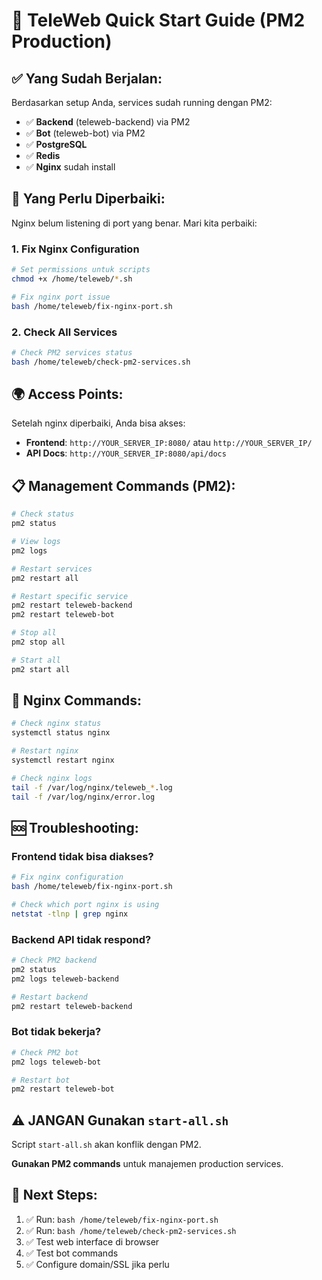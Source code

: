 # 🚀 TeleWeb Quick Start Guide (PM2 Production)

## ✅ Yang Sudah Berjalan:

Berdasarkan setup Anda, services sudah running dengan PM2:
- ✅ **Backend** (teleweb-backend) via PM2
- ✅ **Bot** (teleweb-bot) via PM2
- ✅ **PostgreSQL** 
- ✅ **Redis**
- ✅ **Nginx** sudah install

## 🔧 Yang Perlu Diperbaiki:

Nginx belum listening di port yang benar. Mari kita perbaiki:

### 1. Fix Nginx Configuration

```bash
# Set permissions untuk scripts
chmod +x /home/teleweb/*.sh

# Fix nginx port issue
bash /home/teleweb/fix-nginx-port.sh
```

### 2. Check All Services

```bash
# Check PM2 services status
bash /home/teleweb/check-pm2-services.sh
```

## 🌍 Access Points:

Setelah nginx diperbaiki, Anda bisa akses:

- **Frontend**: `http://YOUR_SERVER_IP:8080/` atau `http://YOUR_SERVER_IP/`
- **API Docs**: `http://YOUR_SERVER_IP:8080/api/docs`

## 📋 Management Commands (PM2):

```bash
# Check status
pm2 status

# View logs
pm2 logs

# Restart services
pm2 restart all

# Restart specific service
pm2 restart teleweb-backend
pm2 restart teleweb-bot

# Stop all
pm2 stop all

# Start all
pm2 start all
```

## 🔧 Nginx Commands:

```bash
# Check nginx status
systemctl status nginx

# Restart nginx
systemctl restart nginx

# Check nginx logs
tail -f /var/log/nginx/teleweb_*.log
tail -f /var/log/nginx/error.log
```

## 🆘 Troubleshooting:

### Frontend tidak bisa diakses?

```bash
# Fix nginx configuration
bash /home/teleweb/fix-nginx-port.sh

# Check which port nginx is using
netstat -tlnp | grep nginx
```

### Backend API tidak respond?

```bash
# Check PM2 backend
pm2 status
pm2 logs teleweb-backend

# Restart backend
pm2 restart teleweb-backend
```

### Bot tidak bekerja?

```bash
# Check PM2 bot
pm2 logs teleweb-bot

# Restart bot
pm2 restart teleweb-bot
```

## ⚠️ JANGAN Gunakan `start-all.sh`

Script `start-all.sh` akan konflik dengan PM2. 

**Gunakan PM2 commands** untuk manajemen production services.

## 🎯 Next Steps:

1. ✅ Run: `bash /home/teleweb/fix-nginx-port.sh`
2. ✅ Run: `bash /home/teleweb/check-pm2-services.sh`
3. ✅ Test web interface di browser
4. ✅ Test bot commands
5. ✅ Configure domain/SSL jika perlu 
